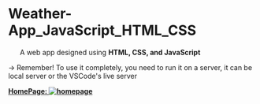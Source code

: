 # Weather-App_JavaScript_HTML_CSS

<ul>A web app designed using <b>HTML, CSS, and JavaScript</b></ul>


-> Remember! To use it completely, you need to run it on a server, it can be local server or the VSCode's live server

<b><u>HomePage:
![homepage](https://github.com/surajrenake/Weather-App_JavaScript_HTML_CSS/assets/77709405/0412a567-7ac7-4da7-a06d-4a417ed6afb1)
